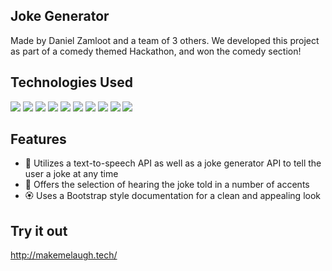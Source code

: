 ## Joke Generator
Made by Daniel Zamloot and a team of 3 others. We developed this project as part of a comedy themed Hackathon, and won the comedy section!

## Technologies Used
![](https://img.shields.io/badge/Code-JavaScript-informational?style=flat&logo=JavaScript&color=F7DF1E)
![](https://img.shields.io/badge/Code-HTML5-informational?style=flat&logo=HTML5&color=E34F26)
![](https://img.shields.io/badge/Code-Python-informational?style=flat&logo=Python&color=003B57)
![](https://img.shields.io/badge/Tools-CSS3-informational?style=flat&logo=CSS3&color=1572B6)
![](https://img.shields.io/badge/Tools-Git-informational?style=flat&logo=Git&color=F05032)
![](https://img.shields.io/badge/Tools-Visual%20Studio%20Code-informational?style=flat&logo=Visual%20Studio%20Code&color=purple)
![](https://img.shields.io/badge/Tools-GitHub-informational?style=flat&logo=GitHub&color=181717)
![](https://img.shields.io/badge/Tools-BootStrap-informational?style=flat&logo=bootstrap&color=purple)
![](https://img.shields.io/badge/Tools-Joke%20Generator%20API-informational?style=flat&logo=joke&color=white)
![](https://img.shields.io/badge/Tools-TTS%20API-informational?style=flat&logo=TTS&color=white)

## Features
* 💬 Utilizes a text-to-speech API as well as a joke generator API to tell the user a joke at any time
* 🤣 Offers the selection of hearing the joke told in a number of accents
* 🏵 Uses a Bootstrap style documentation for a clean and appealing look

## Try it out
http://makemelaugh.tech/
